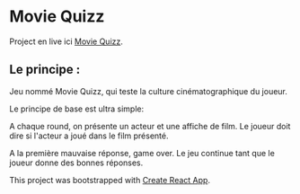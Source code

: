 # Movie Quizz

 Project en live ici [Movie Quizz](https://aureliedev.github.io/MovieQuizz/).

## Le principe :

Jeu nommé Movie Quizz, qui teste la culture cinématographique du joueur.

Le principe de base est ultra simple:

A chaque round, on présente un acteur et une affiche de film. Le joueur doit dire si l'acteur a joué dans le film présenté.

A la première mauvaise réponse, game over. Le jeu continue tant que le joueur donne des bonnes réponses.

This project was bootstrapped with [Create React App](https://github.com/facebook/create-react-app).

